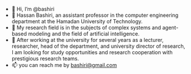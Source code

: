 - 👋 Hi, I’m @bashiri
- 👀 Hassan Bashiri, an assistant professor in the computer engineering department at the Hamadan University of Technology. 
- 🌱 My research field is in the subjects of complex systems and agent-based modeling and the field of artificial intelligence.
- 💞️ After working at the university for several years as a lecturer, researcher, head of the department, and university director of research, I am looking for study opportunities and research cooperation with prestigious research teams.
- 📫 you can reach me by bashiri@gmail.com

<!---
bashiri/bashiri is a ✨ special ✨ repository because its `README.md` (this file) appears on your GitHub profile.
You can click the Preview link to take a look at your changes.
--->
